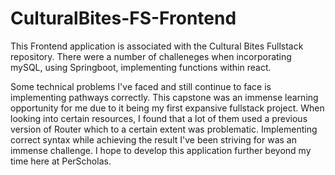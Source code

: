 # CulturalBites-FS-Frontend
This Frontend application is associated with the Cultural Bites Fullstack repository. There were a number of challeneges when incorporating mySQL, using Springboot, implementing functions within react. 

Some technical problems I've faced and still continue to face is implementing pathways correctly. This capstone was an immense learning opportunity for me due to it being my first expansive fullstack project. When looking into certain resources, I found that a lot of them used a previous version of Router which to a certain extent was problematic. Implementing correct syntax while achieving the result I've been striving for was an immense challenge. I hope to develop this application further beyond my time here at PerScholas. 
